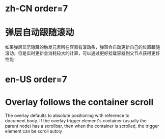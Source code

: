 # zh-CN order=7

# 弹层自动跟随滚动

如果弹层显示隐藏的触发元素所在容器有滚动条，弹窗会自动更新自己的位置跟随滚动。但是实时更新会消耗较大的计算，可以通过更好挂载容器到父节点获得更好性能

# en-US order=7

# Overlay follows the container scroll

The overlay defaults to absolute positioning with reference to document.body. If the overlay trigger element's container (usually the parent node) has a scrollbar, then when the container is scrolled, the trigger element can be scroll autoly
